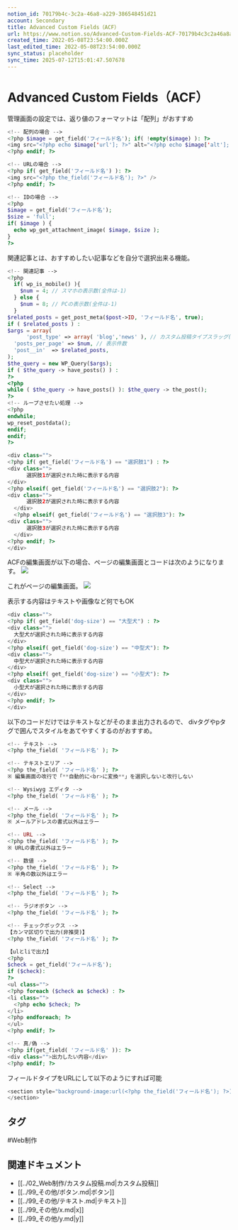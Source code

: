 ```yaml
---
notion_id: 70179b4c-3c2a-46a8-a229-386548451d21
account: Secondary
title: Advanced Custom Fields（ACF）
url: https://www.notion.so/Advanced-Custom-Fields-ACF-70179b4c3c2a46a8a229386548451d21
created_time: 2022-05-08T23:54:00.000Z
last_edited_time: 2022-05-08T23:54:00.000Z
sync_status: placeholder
sync_time: 2025-07-12T15:01:47.507678
---
```

# Advanced Custom Fields（ACF）

  管理画面の設定では、返り値のフォーマットは「配列」がおすすめ
  ```php
<!-- 配列の場合 -->
<?php $image = get_field('フィールド名'); if( !empty($image) ): ?>
  <img src="<?php echo $image['url']; ?>" alt="<?php echo $image['alt']; ?>" />
<?php endif; ?>
  ```
  ```php
<!-- URLの場合 -->
<?php if( get_field('フィールド名') ): ?>
  <img src="<?php the_field('フィールド名'); ?>" />
<?php endif; ?>
  ```
  ```php
<!-- IDの場合 -->
<?php 
  $image = get_field('フィールド名');
  $size = 'full';
  if( $image ) {
    echo wp_get_attachment_image( $image, $size );
  }
?>
  ```
  関連記事とは、おすすめしたい記事などを自分で選択出来る機能。
  ```php
<!-- 関連記事 -->
<?php
	if( wp_is_mobile() ){
	  $num = 4; // スマホの表示数(全件は-1)
	} else {
	  $num = 8; // PCの表示数(全件は-1)
	}
  $related_posts = get_post_meta($post->ID, 'フィールド名', true);
  if ( $related_posts ) :
  $args = array(
		'post_type' => array( 'blog','news' ), // カスタム投稿タイプスラッグ(通常投稿のみならこの行は不要)
    'posts_per_page' => $num, // 表示件数
    'post__in'  => $related_posts,
  );
  $the_query = new WP_Query($args); 
  if ( $the_query -> have_posts() ) :
?>
<?php 
  while ( $the_query -> have_posts() ): $the_query -> the_post();
?>
<!-- ループさせたい処理 -->
<?php
  endwhile;
  wp_reset_postdata();
  endif;
  endif;
?>
  ```
  ```php
<div class="">
  <?php if( get_field('フィールド名') == "選択肢1") : ?>
  <div class="">
		選択肢1が選択された時に表示する内容
  </div>
  <?php elseif( get_field('フィールド名') == "選択肢2"): ?>
  <div class="">
		選択肢2が選択された時に表示する内容
	</div>
	<?php elseif( get_field('フィールド名') == "選択肢3"): ?>
  <div class="">
		選択肢3が選択された時に表示する内容
	</div>
  <?php endif; ?>
</div>
  ```
  
  ACFの編集画面が以下の場合、ページの編集画面とコードは次のようになります。
  ![](https://prod-files-secure.s3.us-west-2.amazonaws.com/d58fe38c-a9d4-4466-aed9-85604b7b2c6d/79d8ad6e-4d40-4dd0-9e11-dd085a827bea/ACF1.jpg?X-Amz-Algorithm=AWS4-HMAC-SHA256&X-Amz-Content-Sha256=UNSIGNED-PAYLOAD&X-Amz-Credential=ASIAZI2LB466VAHCEQVT%2F20250719%2Fus-west-2%2Fs3%2Faws4_request&X-Amz-Date=20250719T060443Z&X-Amz-Expires=3600&X-Amz-Security-Token=IQoJb3JpZ2luX2VjEIX%2F%2F%2F%2F%2F%2F%2F%2F%2F%2FwEaCXVzLXdlc3QtMiJHMEUCIQCrKy73x06NXW31nPbhPAYvAbpqnxmBpeEhZmU4YHHX%2BgIgFW1YFBoqrJZ5V6cf0qZtPh9I%2FdCJaCurI26x8k7DWlcqiAQInv%2F%2F%2F%2F%2F%2F%2F%2F%2F%2FARAAGgw2Mzc0MjMxODM4MDUiDHVFOpyHsQgsbyZDyircA9nrbw6LU9GCAnhPsANWtKpVIjHghwNwC3hZACK3p%2FenFPMEVbEOPCpydyYTuxBieg2XeCE2zk4D6SrxFJvKMBiFQ4dO8WgrdELymRiL%2FtgnwVrr8zuMBkP9vjUeoXKhBpzwwtOuugvM0EVmtHZ8D5oNmBvETQL%2Bu9gy1GWVcbts2VEOP7YVZ95t%2BptriKmfNB%2Bv5AorxMYQ5w6Ub7b4Lb15BeXBuc6Y49HJ%2B6Wyh%2FL3VLHIWslHXpqBeoxJKhK9nDfWtTxZdNNIXL%2BGFqT1u6ace6y0XDwBMWWnxWeOq6jFwqODqqZDsjVxasqNEhbnsYojikm%2Bk%2BxH6xBvYD0Rx4KApM7pvgb4WRMm%2FUIU0GR%2BPk7V0EGhFqupVjGAbBxiDdGwahZAPPuSnE40gTRD2YhHR6Dchv4WQDocSUU%2FwWQ0YETpJiaC%2FTIanJG0NkSFbkl5Wz5LwQs2xP2kSRyjYf5ieMB%2BLrx%2FJpHMRyoxuUesKzX%2B7nSEtJPgFChD6V8Z5R2WhT%2F90tWP5yVB1LhBDutZQMI0X9HO0c2dCyWqEGo%2FDhmeolwT9%2BvX7tvIH4%2Fw86bqAqKSqfO5idaA0JwE3EO71b1oQ99PtifF0lzd%2FR7TSZu%2Fz4bfIFuoc4WtMJ3G7MMGOqUBuVFcb8xV8pcKxpO5aZ0hwLdNqNQSkYDfTDqD8KPTItL0qf5gxKAM%2BBImRX0XQHW7H1lEPzGznqisgU%2B6%2F8NGZ6OE15ABNyY%2FBlAERfaV72w10stXLrJ8OfTql5%2B2D%2FjWz1rTj27fzNp89zBIKkocgi%2FIcDVY%2Bg9YPA6KByVY9%2FY7x4xy%2FINKzw96WM32%2BrHHjzxrKcR1VS0qDuO0DX9o9JbmbCCm&X-Amz-Signature=32d40c989ec12c19e77b5658de9b1eac7e1433d0367fa36e798dad5e6d151e58&X-Amz-SignedHeaders=host&x-amz-checksum-mode=ENABLED&x-id=GetObject)
  
  これがページの編集画面。
  ![](https://prod-files-secure.s3.us-west-2.amazonaws.com/d58fe38c-a9d4-4466-aed9-85604b7b2c6d/088fae75-5aa6-4a5b-9fab-80a19825dda3/ACF2.jpg?X-Amz-Algorithm=AWS4-HMAC-SHA256&X-Amz-Content-Sha256=UNSIGNED-PAYLOAD&X-Amz-Credential=ASIAZI2LB466VAHCEQVT%2F20250719%2Fus-west-2%2Fs3%2Faws4_request&X-Amz-Date=20250719T060443Z&X-Amz-Expires=3600&X-Amz-Security-Token=IQoJb3JpZ2luX2VjEIX%2F%2F%2F%2F%2F%2F%2F%2F%2F%2FwEaCXVzLXdlc3QtMiJHMEUCIQCrKy73x06NXW31nPbhPAYvAbpqnxmBpeEhZmU4YHHX%2BgIgFW1YFBoqrJZ5V6cf0qZtPh9I%2FdCJaCurI26x8k7DWlcqiAQInv%2F%2F%2F%2F%2F%2F%2F%2F%2F%2FARAAGgw2Mzc0MjMxODM4MDUiDHVFOpyHsQgsbyZDyircA9nrbw6LU9GCAnhPsANWtKpVIjHghwNwC3hZACK3p%2FenFPMEVbEOPCpydyYTuxBieg2XeCE2zk4D6SrxFJvKMBiFQ4dO8WgrdELymRiL%2FtgnwVrr8zuMBkP9vjUeoXKhBpzwwtOuugvM0EVmtHZ8D5oNmBvETQL%2Bu9gy1GWVcbts2VEOP7YVZ95t%2BptriKmfNB%2Bv5AorxMYQ5w6Ub7b4Lb15BeXBuc6Y49HJ%2B6Wyh%2FL3VLHIWslHXpqBeoxJKhK9nDfWtTxZdNNIXL%2BGFqT1u6ace6y0XDwBMWWnxWeOq6jFwqODqqZDsjVxasqNEhbnsYojikm%2Bk%2BxH6xBvYD0Rx4KApM7pvgb4WRMm%2FUIU0GR%2BPk7V0EGhFqupVjGAbBxiDdGwahZAPPuSnE40gTRD2YhHR6Dchv4WQDocSUU%2FwWQ0YETpJiaC%2FTIanJG0NkSFbkl5Wz5LwQs2xP2kSRyjYf5ieMB%2BLrx%2FJpHMRyoxuUesKzX%2B7nSEtJPgFChD6V8Z5R2WhT%2F90tWP5yVB1LhBDutZQMI0X9HO0c2dCyWqEGo%2FDhmeolwT9%2BvX7tvIH4%2Fw86bqAqKSqfO5idaA0JwE3EO71b1oQ99PtifF0lzd%2FR7TSZu%2Fz4bfIFuoc4WtMJ3G7MMGOqUBuVFcb8xV8pcKxpO5aZ0hwLdNqNQSkYDfTDqD8KPTItL0qf5gxKAM%2BBImRX0XQHW7H1lEPzGznqisgU%2B6%2F8NGZ6OE15ABNyY%2FBlAERfaV72w10stXLrJ8OfTql5%2B2D%2FjWz1rTj27fzNp89zBIKkocgi%2FIcDVY%2Bg9YPA6KByVY9%2FY7x4xy%2FINKzw96WM32%2BrHHjzxrKcR1VS0qDuO0DX9o9JbmbCCm&X-Amz-Signature=83c0763d9d8618012274b38cb48765f0828a6dc16f37ca66cd67d26a5f60f28e&X-Amz-SignedHeaders=host&x-amz-checksum-mode=ENABLED&x-id=GetObject)
  
  表示する内容はテキストや画像など何でもOK
  ```php
<div class="">
  <?php if( get_field('dog-size') == "大型犬") : ?>
  <div class="">
    大型犬が選択された時に表示する内容
  </div>
  <?php elseif( get_field('dog-size') == "中型犬"): ?>
  <div class="">
    中型犬が選択された時に表示する内容
  </div>
  <?php elseif( get_field('dog-size') == "小型犬"): ?>
  <div class="">
    小型犬が選択された時に表示する内容
  </div>
  <?php endif; ?>
</div>
  ```
  以下のコードだけではテキストなどがそのまま出力されるので、
  divタグやpタグで囲んでスタイルをあてやすくするのがおすすめ。
  ```php
<!-- テキスト -->
<?php the_field( 'フィールド名' ); ?>

<!-- テキストエリア -->
<?php the_field( 'フィールド名' ); ?>
※ 編集画面の改行で「**自動的に<br>に変換**」を選択しないと改行しない

<!-- Wysiwyg エディタ -->
<?php the_field( 'フィールド名' ); ?>

<!-- メール -->
<?php the_field( 'フィールド名' ); ?>
※ メールアドレスの書式以外はエラー

<!-- URL -->
<?php the_field( 'フィールド名' ); ?>
※ URLの書式以外はエラー

<!-- 数値 -->
<?php the_field( 'フィールド名' ); ?>
※ 半角の数以外はエラー

<!-- Select -->
<?php the_field( 'フィールド名' ); ?>

<!-- ラジオボタン -->
<?php the_field( 'フィールド名' ); ?>

<!-- チェックボックス -->
【カンマ区切りで出力(非推奨)】
<?php the_field( 'フィールド名' ); ?>

【ulとliで出力】
<?php
  $check = get_field('フィールド名');
  if ($check):
?>
<ul class="">
  <?php foreach ($check as $check) : ?>
  <li class="">
    <?php echo $check; ?>
  </li>
  <?php endforeach; ?>
</ul>
<?php endif; ?>

<!-- 真/偽 -->
<?php if(get_field( 'フィールド名' )): ?>
<div class="">出力したい内容</div>
<?php endif; ?>


  ```
  
  フィールドタイプをURLにして以下のようにすれば可能
  ```php
<section style="background-image:url(<?php the_field('フィールド名'); ?>);">
</section>
  ```
  

## タグ

#Web制作 

## 関連ドキュメント

- [[../02_Web制作/カスタム投稿.md|カスタム投稿]]
- [[../99_その他/ボタン.md|ボタン]]
- [[../99_その他/テキスト.md|テキスト]]
- [[../99_その他/x.md|x]]
- [[../99_その他/y.md|y]]
